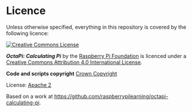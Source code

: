 # Licence

Unless otherwise specified, everything in this repository is covered by the following licence:

[![Creative Commons License](http://i.creativecommons.org/l/by-sa/4.0/88x31.png)](http://creativecommons.org/licenses/by-sa/4.0/)

***OctaPi: Calculating Pi*** by the [Raspberry Pi Foundation](http://www.raspberrypi.org) is licenced under a [Creative Commons Attribution 4.0 International License](http://creativecommons.org/licenses/by-sa/4.0/).

**Code and scripts copyright**
[Crown Copyright](https://www.nationalarchives.gov.uk/information-management/re-using-public-sector-information/uk-government-licensing-framework/crown-copyright/)

License: [Apache 2](https://www.apache.org/licenses/LICENSE-2.0)


Based on a work at https://github.com/raspberrypilearning/octapi-calculating-pi.
